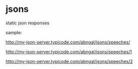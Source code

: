 # jsons
static json responses


sample:

http://my-json-server.typicode.com/abngal/jsons/speeches/

http://my-json-server.typicode.com/abngal/jsons/speeches/1

http://my-json-server.typicode.com/abngal/jsons/speeches/2
